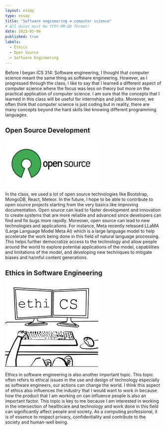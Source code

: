 ```yaml
---
layout: essay
type: essay
title: "Software engineering ≠ computer science"
# All dates must be YYYY-MM-DD format!
date: 2023-05-06
published: true
labels:
  - Ethics
  - Open Source
  - Software Engineering
---
```


Before I began ICS 314: Software engineering, I thought that computer science meant the same thing as software engineering. However, as I progressed through the class, I like to say that I learned a different aspect of computer science where the focus was less on theory but more on the practical application of computer science. I am sure that the concepts that I learned in this class will be useful for internships and jobs. Moreover, we often think that computer science is just coding but in reality, there are many concepts beyond the hard skills like knowing different programming languages. 

## Open Source Development
<img width="300px" class="rounded float-start pe-4" src="../img/open_source.png">

In the class, we used a lot of open source technologies like Bootstrap, MongoDB, React, Meteor. In the future, I hope to be able to contribute to open source projects starting from the very basics like improving documentation. Open source can lead to faster development and innovation to create systems that are more reliable and advanced since developers can find and fix bugs more rapidly. Moreover, open source can lead to new technologies and applications. For instance, Meta recently released LLaMA (Large Language Model Meta AI) which is a large language model to help accelerate the work being done in this field of natural language processing. This helps further democratize access to the technology and allow people around the world to explore potential applications of the model, capabilities and limitations of the model, and developing new techniques to mitigate biases and harmful content generations. 

## Ethics in Software Engineering
<img width="300px" class="rounded float-start pe-4" src="../img/ethics.png">

Ethics in software engineering is also another important topic. This topic often refers to ethical issues in the use and design of technology especially as software engineers, our actions can change the world. I think this aspect of ethics also influences the industry that I would want to work in because how the product that I am working on can influence people is also an important factor. This topic is key to me because I am interested in working in the intersection of healthcare and technology and work done in this field can significantly affect people and society. As a computing professional, it is of essence to respect privacy, confidentiality and contribute to the society and human-well being. 
